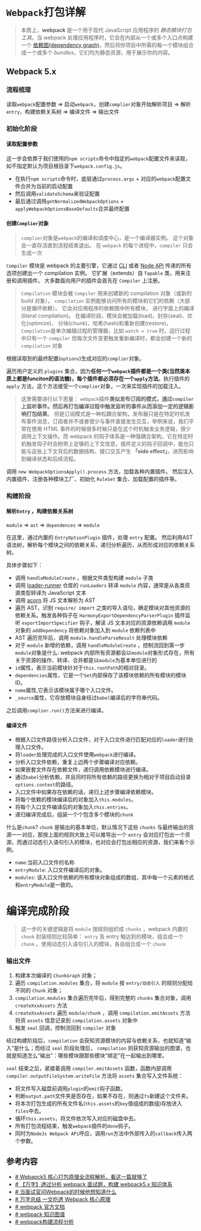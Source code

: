 # `Webpack`打包详解
>本质上，**webpack** 是一个用于现代 JavaScript 应用程序的 _静态模块打包工具_。当 webpack 处理应用程序时，它会在内部从一个或多个入口点构建一个 [依赖图(dependency graph)](https://webpack.docschina.org/concepts/dependency-graph/)，然后将你项目中所需的每一个模块组合成一个或多个 _bundles_，它们均为静态资源，用于展示你的内容。
## Webpack 5.x
### 流程梳理

读取`webpack`配置参数 => 启动`webpack`，创建`complier`对象开始解析项目 => 解析`entry`，构建依赖关系树 => 编译文件 => 输出文件

### 初始化阶段

#### 读取配置参数
这一步会依靠于我们使用的`npm scripts`命令中指定的`webpack`配置文件来读取，如不指定默认为项目根目录下`webpack.config.js`。
- 在执行`npm scripts`命令时，底层通过`process.args` + 对应的`webpack`配置文件合并为当前的启动配置
- 然后调用`validateSchema`来验证配置
- 最后通过调用`getNormalizedWebpackOptions` + `applyWebpackOptionsBaseDefaults`合并最终配置

#### 创建`Complier`对象
> `complier`对象是`webpack`的编译和调度中心，是一个编译器实例。
> 这个对象会一直存活直到流程结束退出。
> 在 `webpack` 的每个进程中，`compiler` 只会生成一次

`Compiler` 模块是 webpack 的主要引擎，它通过 [CLI](https://webpack.docschina.org/api/cli) 或者 [Node API](https://webpack.docschina.org/api/node) 传递的所有选项创建出一个 compilation 实例。 它扩展（extends）自 `Tapable` 类，用来注册和调用插件。 大多数面向用户的插件会首先在 `Compiler` 上注册。

>`Compilation` 模块会被 `Compiler` 用来创建新的 compilation 对象（或新的 build 对象）。 `compilation` 实例能够访问所有的模块和它们的依赖（大部分是循环依赖）。 它会对应用程序的依赖图中所有模块， 进行字面上的编译(literal compilation)。 在编译阶段，模块会被加载(load)、封存(seal)、优化(optimize)、 分块(chunk)、哈希(hash)和重新创建(restore)。
>`Compilation`是单次编辑过程的管理器，比如 `watch = true` 时，运行过程中只有一个 `compiler` 但每次文件变更触发重新编译时，都会创建一个新的 `compilation` 对象

根据读取到的最终配置(`options`)生成对应的`complier`对象。

遍历用户定义的 `plugins` 集合，因为**任何一个`webpack`插件都是一个类(当然类本质上都是funciton的语法糖)，每个插件都必须存在一个`apply`方法**。执行插件的 `apply` 方法，这个方法接受一个`complier`对象，一次来实现插件的加载注入。

> 这里需要进行以下思量：
`webpack`插件**类似发布订阅的模式，通过`compiler`上监听事件。然后再打包编译过程中触发监听的事件从而添加一定的逻辑影响打包结果**。
但是订阅模式是一种松耦合架构，发布器只是在特定时机发布事件消息，订阅者并不或者很少与事件直接发生交互，举例来说，我们平常在使用 HTML 事件的时候很多时候只是在这个时机触发业务逻辑，很少调用上下文操作。而 webpack 的钩子体系是一种强耦合架构，它在特定时机触发钩子时会附带上足够的上下文信息，插件定义的钩子回调中，能也只能与这些上下文背后的数据结构、接口交互产生 **「side effect」**，进而影响到编译状态和后续流程。


调用 `new WebpackOptionsApply().process` 方法，加载各种内置插件。
然后注入内置插件、注册各种模块工厂、初始化 `RuleSet` 集合、加载配置的插件等。

### 构建阶段

#### 解析`Entry` ，构建依赖关系树

`module` => `ast` => `dependences` => `module`

在这里，通过内置的 `EntryOptionPlugin` 插件，处理 `entry` 配置。
然后利用AST语法树，解析每个模块之间的依赖关系，递归分析遍历，从而形成对应的依赖关系树。

具体步骤如下：
- 调用 `handleModuleCreate` ，根据文件类型构建 `module` 子类
- 调用 [loader-runner](https://xie.infoq.cn/link?target=https%3A%2F%2Fwww.npmjs.com%2Fpackage%2Floader-runner) 仓库的 `runLoaders` 转译 `module` 内容，通常是从各类资源类型转译为 JavaScript 文本
- 调用 [acorn](https://xie.infoq.cn/link?target=https%3A%2F%2Fwww.npmjs.com%2Fpackage%2Facorn) 将 JS 文本解析为 AST
- 遍历 AST，识别 `require/ import` 之类的导入语句，确定模块对其他资源的依赖关系。触发各种钩子在 `HarmonyExportDependencyParserPlugin` 插件监听 `exportImportSpecifier` 钩子，解读 JS 文本对应的资源依赖调用 `module` 对象的 `addDependency` 将依赖对象加入到 `module` 依赖列表中
- AST 遍历完毕后，调用 `module.handleParseResult` 处理模块依赖
- 对于 `module` 新增的依赖，调用 `handleModuleCreate` ，控制流回到第一步
`module`对象是什么:
webpack 内部所有资源都会以`module`对象形式存在，所有关于资源的操作、转译、合并都是以`module`为基本单位进行的
-   `id`属性，表示当前模块针对于`this.rootPath`的相对目录。
-   `dependencies`属性，它是一个`Set`内部保存了该模块依赖的所有模块的模块ID。
-   `name`属性,它表示该模块属于哪个入口文件。
-   `_source`属性，它存放模块自身经过`babel`编译后的字符串代码。

之后调用`complier.run()`方法来进行编译。

#### 编译文件
-   根据入口文件路径分析入口文件，对于入口文件进行匹配对应的`loader`进行处理入口文件。
-   将`loader`处理完成的入口文件使用`webpack`进行编译。
-   分析入口文件依赖，重复上边两个步骤编译对应依赖。
-   如果嵌套文件存在依赖文件，递归调用依赖模块进行编译。
- 通过`babel`分析依赖，并且同时将所有依赖的路径更换为相对于项目启动目录`options.context`的路径。
-   入口文件中如果存在依赖的话，递归上述步骤编译依赖模块。
-   将每个依赖的模块编译后的对象加入`this.modules`。
-   将每个入口文件编译后的对象加入`this.entries`。
-  递归编译完成后，组装一个个包含多个模块的`chunk`

什么是`chunk`?
`chunk` 是输出的基本单位，默认情况下这些 `chunks` 与最终输出的资源一一对应，那按上面的规则大致上可以推导出一个 `entry` 会对应打包出一个资源，而通过动态引入语句引入的模块，也对应会打包出相应的资源，我们来看个示例。
-   `name`:当前入口文件的名称
-   `entryModule`: 入口文件编译后的对象。
-   `modules`: 该入口文件依赖的所有模块对象组成的数组，其中每一个元素的格式和`entryModule`是一致的。

# 编译完成阶段
>这一步的关键逻辑是将 `module` 按规则组织成 `chunks` ，webpack 内置的 `chunk` 封装规则比较简单：
  `entry` 及 entry 触达到的模块，组合成一个 `chunk` 。使用动态引入语句引入的模块，各自组合成一个 `chunk`
### 输出文件
1.  构建本次编译的 `ChunkGraph` 对象；
2.  遍历 `compilation.modules` 集合，将 `module` 按 `entry/动态引入` 的规则分配给不同的 `Chunk` 对象；
3.  `compilation.modules` 集合遍历完毕后，得到完整的 `chunks` 集合对象，调用 `createXxxAssets` 方法
4.  `createXxxAssets` 遍历 `module/chunk` ，调用 `compilation.emitAssets` 方法将资 `assets` 信息记录到 `compilation.assets` 对象中
5.  触发 `seal` 回调，控制流回到 `compiler` 对象

经过构建阶段后，`compilation` 会获知资源模块的内容与依赖关系，也就知道“输入”是什么；而经过 `seal` 阶段处理后， `compilation` 则获知资源输出的图谱，也就是知道怎么“输出”：哪些模块跟那些模块“绑定”在一起输出到哪里。

`seal` 结束之后，紧接着调用 `compiler.emitAssets` 函数，函数内部调用 `compiler.outputFileSystem.writeFile` 方法将 `assets` 集合写入文件系统：
-   将文件写入磁盘前调用`plugin`的`emit`钩子函数。
-   判断`output.path`文件夹是否存在，如果不存在，则通过`fs`新建这个文件夹。
-   将本次打包生成的所有文件名(`this.assets`的`key`值组成的数组)存放进入`files`中去。
-   循环`this.assets`，将文件依次写入对应的磁盘中去。
-   所有打包流程结束，触发`webpack`插件的`done`钩子。
-   同时为`NodeJs Webpack APi`呼应，调用`run`方法中外部传入的`callback`传入两个参数。


## 参考内容

- [# Webapck5 核心打包原理全流程解析，看这一篇就够了](https://mp.weixin.qq.com/s/85S7i3z9pVJyMjVKqXHy6w)
- [# 【万字】透过分析 webpack 面试题，构建 webpack5.x 知识体系](https://juejin.cn/post/7023242274876162084)
- [# 当面试官问Webpack的时候他想知道什么](https://juejin.cn/post/6943468761575849992)
- [# 万字总结 一文吃透 Webpack 核心原理](https://xie.infoq.cn/article/ddca4caa394241447fa0aa3c0)
- [# webpack 官方文档](https://webpack.docschina.org/concepts/)
- [# webpack 知识图谱](https://gitmind.cn/app/doc/fac1c196e29b8f9052239f16cff7d4c7)
- [# webpack构建流程分析](https://juejin.cn/post/6844904000169607175)